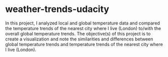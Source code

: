 # weather-trends-udacity
In this project, I analyzed local and global temperature data and compared the temperature trends of the nearest city where I live (London) to/with the overall global temperature trends. The objective(s) of this project is to create a visualization and note the similarities and differences between global temperature trends and temperature trends of the nearest city where I live (London).

